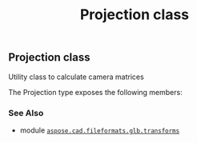 ﻿---
title: Projection class
second_title: Aspose.CAD for Python via .NET API References
description: 
type: docs
weight: 90
url: /python-net/aspose.cad.fileformats.glb.transforms/projection/
is_root: false
---

## Projection class

Utility class to calculate camera matrices



The Projection type exposes the following members:


### See Also
* module [`aspose.cad.fileformats.glb.transforms`](..)

